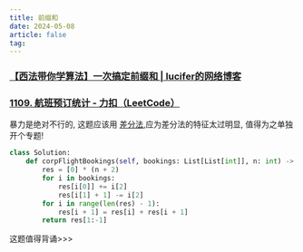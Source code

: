 ```yaml
---
title: 前缀和
date: 2024-05-08
article: false
tag:
---
```


### [【西法带你学算法】一次搞定前缀和 | lucifer的网络博客](https://lucifer.ren/blog/2020/09/27/atMostK/)

### [1109. 航班预订统计 - 力扣（LeetCode）](https://leetcode.cn/problems/corporate-flight-bookings/description/)
  
暴力是绝对不行的, 这题应该用 [差分法](差分法),应为差分法的特征太过明显, 值得为之单独开个专题!
```python
class Solution:
    def corpFlightBookings(self, bookings: List[List[int]], n: int) -> List[int]:
        res = [0] * (n + 2)
        for i in bookings:
            res[i[0]] += i[2]
            res[i[1] + 1] -= i[2]
        for i in range(len(res) - 1):
            res[i + 1] = res[i] + res[i + 1]
        return res[1:-1]
```
这题值得背诵>>>

